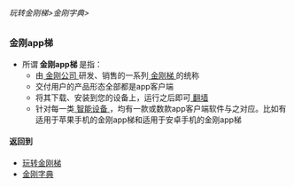 

###### 玩转金刚梯>金刚字典>

### 金刚app梯

- 所谓<strong> 金刚app梯 </strong>是指：
  - 由[ 金刚公司 ](https://github.com/a2zitpro/web/blob/master/LadderFree/kkDictionary/Atozitpro.md)研发、销售的一系列[ 金刚梯 ](https://github.com/a2zitpro/web/blob/master/LadderFree/kkDictionary/KKLadder.md)的统称
  - 交付用户的产品形态全部都是app客户端
  - 将其下载、安装到您的设备上，运行之后即可[ 翻墙 ](https://github.com/a2zitpro/web/blob/master/LadderFree/kkDictionary/OverTheWall.md)
  - 针对每一类[ 智能设备 ](https://github.com/a2zitpro/web/blob/master/LadderFree/A.md)，均有一款或数款app客户端软件与之对应。比如有适用于苹果手机的金刚app梯和适用于安卓手机的金刚app梯





#### 返回到
- [玩转金刚梯](https://github.com/a2zitpro/web/blob/master/LadderFree/A.md)
- [金刚字典](https://github.com/a2zitpro/web/blob/master/LadderFree/kkDictionary/KKDictionary.md)

